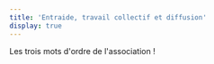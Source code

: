 ```yaml
---
title: 'Entraide, travail collectif et diffusion'
display: true
---
```


Les trois mots d'ordre de l'association !
